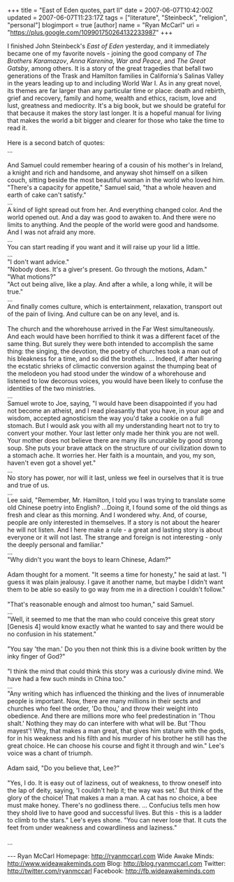 +++
title = "East of Eden quotes, part II"
date = 2007-06-07T10:42:00Z
updated = 2007-06-07T11:23:17Z
tags = ["literature", "Steinbeck", "religion", "personal"]
blogimport = true
[author]
	name = "Ryan McCarl"
	uri = "https://plus.google.com/109901750264132233987"
+++

I finished John Steinbeck's <span style="font-style: italic;">East of Eden</span> yesterday, and it immediately became one of my favorite novels - joining the good company of <span style="font-style: italic;">The Brothers Karamazov</span>, <span style="font-style: italic;">Anna Karenina</span>, <span style="font-style: italic;">War and Peace</span>, and <span style="font-style: italic;">The Great Gatsby</span>, among others.  It is a story of the great tragedies that befall two generations of the Trask and Hamilton families in California's Salinas Valley in the years leading up to and including World War I.  As in any great novel, its themes are far larger than any particular time or place: death and rebirth, grief and recovery, family and home, wealth and ethics, racism, love and lust, greatness and mediocrity.  It's a big book, but we should be grateful for that because it makes the story last longer.  It is a hopeful manual for living that makes the world a bit bigger and clearer for those who take the time to read it.<br /><br />Here is a second batch of quotes:<br />...<br /><br />And Samuel could remember hearing of a cousin of his mother's in Ireland, a knight and rich and handsome, and anyway shot himself on a silken couch, sitting beside the most beautiful woman in the world who loved him.  "There's a capacity for appetite," Samuel said, "that a whole heaven and earth of cake can't satisfy."<br />...<br />A kind of light spread out from her.  And everything changed color.  And the world opened out.  And a day was good to awaken to.  And there were no limits to anything.  And the people of the world were good and handsome.  And I was not afraid any more.<br />...<br />You can start reading if you want and it will raise up your lid a little.<br />...<br />"I don't want advice."<br />"Nobody does.  It's a giver's present.  Go through the motions, Adam."<br />"What motions?"<br />"Act out being alive, like a play.  And after a while, a long while, it will be true."<br />...<br />And finally comes culture, which is entertainment, relaxation, transport out of the pain of living.  And culture can be on any level, and is.<br /><br />The church and the whorehouse arrived in the Far West simultaneously.  And each would have been horrified to think it was a different facet of the same thing.  But surely they were both intended to accomplish the same thing: the singing, the devotion, the poetry of churches took a man out of his bleakness for a time, and so did the brothels. ... Indeed, if after hearing the ecstatic shrieks of climactic conversion against the thumping beat of the melodeon you had stood under the window of a whorehouse and listened to low decorous voices, you would have been likely to confuse the identities of the two ministries.<br />...<br />Samuel wrote to Joe, saying, "I would have been disappointed if you had not become an atheist, and I read pleasantly that you have, in your age and wisdom, accepted agnosticism the way you'd take a cookie on a full stomach.  But I would ask you with all my understanding heart not to try to convert your mother.  Your last letter only made her think you are not well.  Your mother does not believe there are many ills uncurable by good strong soup.  She puts your brave attack on the structure of our civilization down to a stomach ache.  It worries her.  Her faith is a mountain, and you, my son, haven't even got a shovel yet."<br />...<br />No story has power, nor will it last, unless we feel in ourselves that it is true and true of us.<br />...<br />Lee said, "Remember, Mr. Hamilton, I told you I was trying to translate some old Chinese poetry into English?  ...Doing it, I found some of the old things as fresh and clear as this morning.  And I wondered why.  And, of course, people are only interested in themselves.  If a story is not about the hearer he will not listen.  And I here make a rule - a great and lasting story is about everyone or it will not last.  The strange and foreign is not interesting - only the deeply personal and familiar."<br />...<br />"Why didn't you want the boys to learn Chinese, Adam?"<br /><br />Adam thought for a moment.  "It seems a time for honesty," he said at last.  "I guess it was plain jealousy.  I gave it another name, but maybe I didn't want them to be able so easily to go way from me in a direction I couldn't follow."<br /><br />"That's reasonable enough and almost too human," said Samuel.<br />...<br />"Well, it seemed to me that the man who could conceive this great story [Genesis 4] would know exactly what he wanted to say and there would be no confusion in his statement."<br /><br />"You say 'the man.'  Do you then not think this is a divine book written by the inky finger of God?"<br /><br />"I think the mind that could think this story was a curiously divine mind.  We have had a few such minds in China too."<br />...<br />"Any writing which has influenced the thinking and the lives of innumerable people is important.  Now, there are many millions in their sects and churches who feel the order, 'Do thou,' and throw their weight into obedience.  And there are millions more who feel predestination in 'Thou shalt.'  Nothing they may do can interfere with what will be.  But 'Thou mayest'!  Why, that makes a man great, that gives him stature with the gods, for in his weakness and his filth and his murder of his brother he still has the great choice.  He can choose his course and fight it through and win."  Lee's voice was a chant of triumph.<br /><br />Adam said, "Do you believe that, Lee?"<br /><br />"Yes, I do.  It is easy out of laziness, out of weakness, to throw oneself into the lap of deity, saying, 'I couldn't help it; the way was set.'  But think of the glory of the choice!  That makes a man a man.  A cat has no choice, a bee must make honey.  There's no godliness there. ... Confucius tells men how they shold live to have good and successful lives.  But this - this is a ladder to climb to the stars."  Lee's eyes shone.  "You can never lose that.  It cuts the feet from under weakness and cowardliness and laziness."<br /><br />...<div class="blogger-post-footer">---
Ryan McCarl
Homepage: http://ryanmccarl.com
Wide Awake Minds: http://www.wideawakeminds.com
Blog: http://blog.ryanmccarl.com
Twitter: http://twitter.com/ryanmccarl
Facebook: http://fb.wideawakeminds.com</div>
